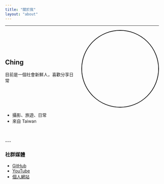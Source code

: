 ```yaml
---
title: "關於我"
layout: "about"
---
```

--- 

<div style="display: flex; align-items: center; gap: 20px;">
    <div>
        <h2>Ching</h2>
        <p>目前是一個社會新鮮人，喜歡分享日常</p>
    </div>
    <div>
        <img src="/img/avatar2.png" style="width: 250px; height: 250px; border-radius: 50%; border: 2px solid black;">
    </div>
</div>


- 攝影、旅遊、日常
- 來自 Taiwan
<br>
<br>
---

### 社群媒體
- [GitHub](https://github.com/chingyuuuuu)
- [YouTube](https://www.youtube.com/@kplan-e6r) 
- [個人網站](https://chingservice.wixsite.com/ching)